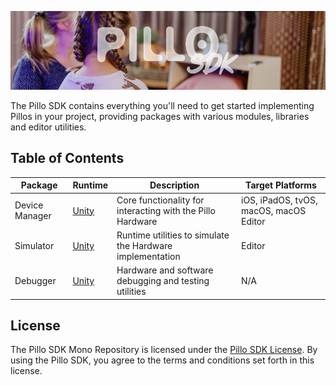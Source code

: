 ![readme banner](https://github.com/hulanbv/pillo-sdk/blob/master/.github/wiki/readme-banner.png?raw=true)

The Pillo SDK contains everything you'll need to get started implementing Pillos in your project, providing packages with various modules, libraries and editor utilities.

## Table of Contents

| Package        | Runtime                                                                      | Description                                                | Target Platforms                       |
| -------------- | ---------------------------------------------------------------------------- | ---------------------------------------------------------- | -------------------------------------- |
| Device Manager | [Unity](https://github.com/hulanbv/pillo-sdk/tree/master/UnityDeviceManager) | Core functionality for interacting with the Pillo Hardware | iOS, iPadOS, tvOS, macOS, macOS Editor |
| Simulator      | [Unity](https://github.com/hulanbv/pillo-sdk/tree/master/UnitySimulator)     | Runtime utilities to simulate the Hardware implementation  | Editor                                 |
| Debugger       | [Unity](https://github.com/hulanbv/pillo-sdk/tree/master/UnityDebugger)      | Hardware and software debugging and testing utilities      | N/A                                    |

## License

The Pillo SDK Mono Repository is licensed under the [Pillo SDK License](https://github.com/hulanbv/pillo-sdk/blob/master/LICENSE.md). By using the Pillo SDK, you agree to the terms and conditions set forth in this license.
